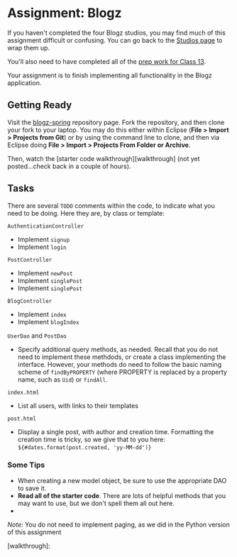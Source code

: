 # Assignment: Blogz

If you haven't completed the four Blogz studios, you may find much of this assignment difficult or confusing. You can go back to the [Studios page][studios] to wrap them up.

You'll also need to have completed all of the [prep work for Class 13][class13-prep].

Your assignment is to finish implementing all functionality in the Blogz application.

## Getting Ready

Visit the [blogz-spring](https://github.com/LaunchCodeEducation/blogz-spring) repository page. Fork the repository, and then clone your fork to your laptop. You may do this either within Eclipse (**File > Import > Projects from Git**) or by using the command line to clone, and then via Eclipse doing **File > Import > Projects From Folder or Archive**.

Then, watch the [starter code walkthrough][walkthrough] (not yet posted...check back in a couple of hours).

## Tasks

There are several `TODO` comments within the code, to indicate what you need to be doing. Here they are, by class or template:

`AuthenticationController`
- Implement `signup`
- Implement `login`

`PostController`
- Implement `newPost`
- Implement `singlePost`
- Implement `singlePost`

`BlogController`
- Implement `index`
- Implement `blogIndex`

`UserDao` and `PostDao`
- Specify additional query methods, as needed. Recall that you do not need to implement these methdods, or create a class implementing the interface. However, your methods do need to follow the basic naming scheme of `findByPROPERTY` (where PROPERTY is replaced by a property name, such as `Uid`) or `findAll`.

`index.html`
- List all users, with links to their templates

`post.html`
- Display a single post, with author and creation time. Formatting the creation time is tricky, so we give that to you here: `${#dates.format(post.created, 'yy-MM-dd')}`

### Some Tips
- When creating a new model object, be sure to use the appropriate DAO to save it.
- **Read all of the starter code**. There are lots of helpful methods that you may want to use, but we don't spell them all out here.
-

*Note:* You do not need to implement paging, as we did in the Python version of this assignment

[cheat-sheet]: https://github.com/LaunchCodeEducation/thymeleaf-cheat-sheet
[studios]: ../../studios
[class13-prep]: ../../../schedule/class13-prep
[app-props]: https://gist.github.com/chrisbay/b95fe8bbe93986383728f0405101eaf1
[walkthrough]:
